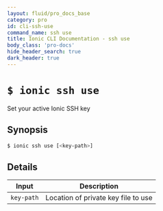 ```yaml
---
layout: fluid/pro_docs_base
category: pro
id: cli-ssh-use
command_name: ssh use
title: Ionic CLI Documentation - ssh use
body_class: 'pro-docs'
hide_header_search: true
dark_header: true
---
```


# `$ ionic ssh use`
Set your active Ionic SSH key
## Synopsis

```bash
$ ionic ssh use [<key-path>]
```
  
## Details


Input | Description
----- | ----------
`key-path` | Location of private key file to use



